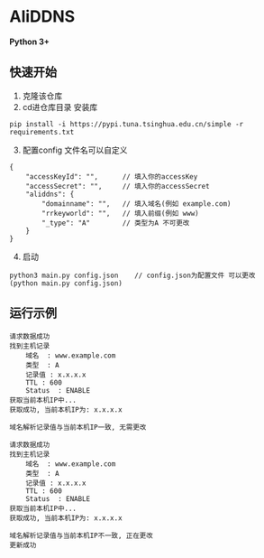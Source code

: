 # AliDDNS

**Python 3+**

## 快速开始
1. 克隆该仓库  
2. cd进仓库目录 安装库  
```
pip install -i https://pypi.tuna.tsinghua.edu.cn/simple -r requirements.txt
```
3. 配置config 文件名可以自定义  
```
{
    "accessKeyId": "",      // 填入你的accessKey
    "accessSecret": "",     // 填入你的accessSecret
    "aliddns": {
        "domainname": "",   // 填入域名(例如 example.com)
        "rrkeyworld": "",   // 填入前缀(例如 www)
        "_type": "A"        // 类型为A 不可更改
    }
}
```
4. 启动  
```
python3 main.py config.json    // config.json为配置文件 可以更改
(python main.py config.json)
```

## 运行示例
```
请求数据成功
找到主机记录
	域名	: www.example.com
	类型	: A
	记录值	: x.x.x.x
	TTL	: 600
	Status	: ENABLE
获取当前本机IP中...
获取成功, 当前本机IP为: x.x.x.x

域名解析记录值与当前本机IP一致, 无需更改
```
```
请求数据成功
找到主机记录
	域名	: www.example.com
	类型	: A
	记录值	: x.x.x.x
	TTL	: 600
	Status	: ENABLE
获取当前本机IP中...
获取成功, 当前本机IP为: x.x.x.x

域名解析记录值与当前本机IP不一致, 正在更改
更新成功
```
